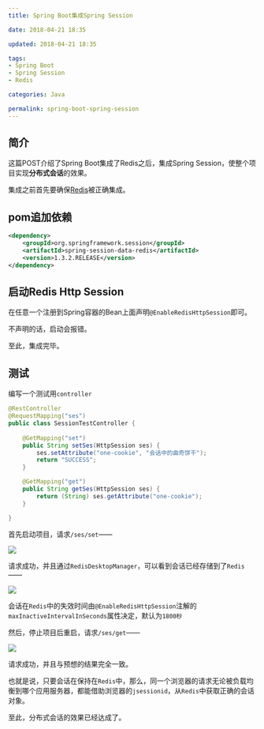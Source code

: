 ```yaml
---
title: Spring Boot集成Spring Session

date: 2018-04-21 18:35

updated: 2018-04-21 18:35

tags:
- Spring Boot
- Spring Session
- Redis

categories: Java

permalink: spring-boot-spring-session
---
```


## 简介

这篇POST介绍了Spring Boot集成了Redis之后，集成Spring Session，使整个项目实现**分布式会话**的效果。

集成之前首先要确保[Redis](http://spldeolin.com/posts/spring-boot-redis/)被正确集成。



## pom追加依赖

~~~xml
<dependency>
    <groupId>org.springframework.session</groupId>
    <artifactId>spring-session-data-redis</artifactId>
    <version>1.3.2.RELEASE</version>
</dependency>
~~~



## 启动Redis Http Session

在任意一个注册到Spring容器的Bean上面声明`@EnableRedisHttpSession`即可。

不声明的话，启动会报错。

至此，集成完毕。



## 测试

编写一个测试用`controller`

~~~java
@RestController
@RequestMapping("ses")
public class SessionTestController {
    
    @GetMapping("set")
    public String setSes(HttpSession ses) {
        ses.setAttribute("one-cookie", "会话中的曲奇饼干");
        return "SUCCESS";
    }

    @GetMapping("get")
    public String getSes(HttpSession ses) {
        return (String) ses.getAttribute("one-cookie");
    }

}
~~~

首先启动项目，请求`/ses/set`——

![](/images/spring-boot-spring-session-1.png)

请求成功，并且通过`RedisDesktopManager`，可以看到会话已经存储到了`Redis`——

![](/images/spring-boot-spring-session-2.png)

会话在`Redis`中的失效时间由`@EnableRedisHttpSession`注解的`maxInactiveIntervalInSeconds`属性决定，默认为`1800秒`



然后，停止项目后重启，请求`/ses/get`——

![](/images/spring-boot-spring-session-3.png)

请求成功，并且与预想的结果完全一致。



也就是说，只要会话在保持在`Redis`中，那么，同一个浏览器的请求无论被负载均衡到哪个应用服务器，都能借助浏览器的`jsessionid`，从`Redis`中获取正确的会话对象。

至此，分布式会话的效果已经达成了。